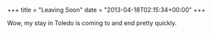 +++
title = "Leaving Soon"
date = "2013-04-18T02:15:34+00:00"
+++

Wow, my stay in Toledo is coming to and end pretty quickly.
			